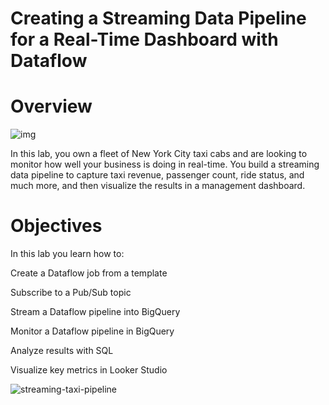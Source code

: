# Creating a Streaming Data Pipeline for a Real-Time Dashboard with Dataflow

# Overview

![img](https://miro.medium.com/v2/resize:fit:1400/1*k8wAUqpFjkmrulVGK8H-NA.png)

In this lab, you own a fleet of New York City taxi cabs and are looking to monitor how well your business is doing in real-time. You build a streaming data pipeline to capture taxi revenue, passenger count, ride status, and much more, and then visualize the results in a management dashboard.

# Objectives

In this lab you learn how to:

Create a Dataflow job from a template

Subscribe to a Pub/Sub topic

Stream a Dataflow pipeline into BigQuery

Monitor a Dataflow pipeline in BigQuery

Analyze results with SQL

Visualize key metrics in Looker Studio

![streaming-taxi-pipeline](https://github.com/EslamFouadd/GCP-Engineer-Bootcamp/assets/77150715/c94cef49-2de8-4051-9d63-c9e8ca0fad96)
